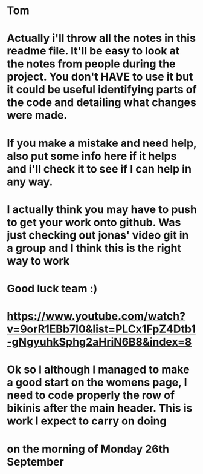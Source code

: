 # Tom

# Actually i'll throw all the notes in this readme file. It'll be easy to look at the notes from people during the project. You don't HAVE to use it but it could be useful identifying parts of the code and detailing what changes were made.

# If you make a mistake and need help, also put some info here if it helps and i'll check it to see if I can help in any way.

# I actually think you may have to push to get your work onto github. Was just checking out jonas' video git in a group and I think this is the right way to work

# Good luck team :)

# https://www.youtube.com/watch?v=9orR1EBb7l0&list=PLCx1FpZ4Dtb1-gNgyuhkSphg2aHriN6B8&index=8

# Ok so I although I managed to make a good start on the womens page, I need to code properly the row of bikinis after the main header. This is work I expect to carry on doing

# on the morning of Monday 26th September
